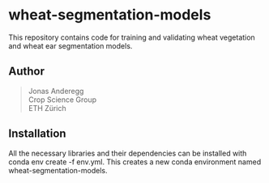 # wheat-segmentation-models

This repository contains code for training and validating wheat vegetation and wheat ear segmentation models. 

## Author

> Jonas Anderegg  
> Crop Science Group  
> ETH Zürich  

## Installation
All the necessary libraries and their dependencies can be installed with conda env create -f env.yml. This creates a new conda environment named wheat-segmentation-models.
